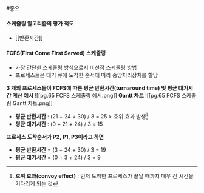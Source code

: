 #중요 
#### 스케줄링 알고리즘의 평가 척도
- [[반환시간]]

#### FCFS(First Come First Served) 스케줄링
- 가장 간단한 스케줄링 방식으로서 비선점 스케줄링 방법
- 프로세스들은 대기 큐에 도착한 순서에 따라 중앙처리장치를 할당

**3 개의 프로세스들이 FCFS에 따른 평균 반환시간(turnaround time) 및 평균 대기시간 계산 예시**
![[pg.65 FCFS 스케줄링 예시.png]]
**Gantt 차트**
![[pg.65 FCFS 스케줄링 Gantt 차트.png]]
- **평균 반환시간** : (21 + 24 + 30) / 3 = 25 > 호위 효과 발생[^1]
- **평균 대기시간** : (0 + 21 + 24) / 3 = 15

**프로세스 도착순서가 P2, P1, P3이라고 하면**
- **평균 반환시간** = (3 + 24 + 30) / 3 = 19
- **평균 대기시간** = (0 + 3 + 24) / 3 = 9

[^1]:**호위 효과(convoy effect)** : 먼저 도착한 프로세스가 끝날 때까지 매우 긴 시간을 기다리게 되는 것